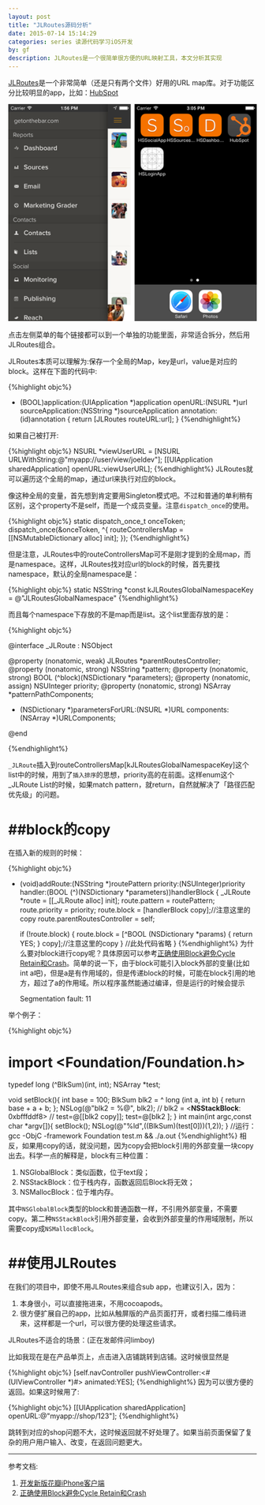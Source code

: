 ```yaml
---
layout: post
title: "JLRoutes源码分析"
date: 2015-07-14 15:14:29
categories: series 读源代码学习iOS开发
by: gf
description: JLRoutes是一个很简单很方便的URL映射工具，本文分析其实现
---
```

[JLRoutes](https://github.com/joeldev/JLRoutes)是一个非常简单（还是只有两个文件）好用的URL map库。对于功能区分比较明显的app，比如：[HubSpot](http://product.hubspot.com/blog/architecting-a-large-ios-app-with-cocoapods)

![HubSpot](/images/jlroutes-app-example.png)

点击左侧菜单的每个链接都可以到一个单独的功能里面，非常适合拆分，然后用JLRoutes组合。

JLRoutes本质可以理解为:保存一个全局的Map，key是url，value是对应的block。这样在下面的代码中:

{%highlight objc%}
- (BOOL)application:(UIApplication *)application openURL:(NSURL *)url sourceApplication:(NSString *)sourceApplication annotation:(id)annotation {
  return [JLRoutes routeURL:url];
}
{%endhighlight%}

如果自己被打开:

{%highlight objc%}
NSURL *viewUserURL = [NSURL URLWithString:@"myapp://user/view/joeldev"];
[[UIApplication sharedApplication] openURL:viewUserURL];
{%endhighlight%}
JLRoutes就可以遍历这个全局的map，通过url来执行对应的block。

像这种全局的变量，首先想到肯定要用Singleton模式吧。不过和普通的单利稍有区别，这个property不是self，而是一个成员变量。注意`dispatch_once`的使用。

{%highlight objc%}
static dispatch_once_t onceToken;
dispatch_once(&onceToken, ^{
	routeControllersMap = [[NSMutableDictionary alloc] init];
});
{%endhighlight%}

但是注意，JLRoutes中的routeControllersMap可不是刚才提到的全局map，而是namespace。这样，JLRoutes找对应url的block的时候，首先要找namespace，默认的全局namespace是：

{%highlight objc%}
static NSString *const kJLRoutesGlobalNamespaceKey = @"JLRoutesGlobalNamespace"
{%endhighlight%}

而且每个namespace下存放的不是map而是list。这个list里面存放的是：

{%highlight objc%}


@interface _JLRoute : NSObject

@property (nonatomic, weak) JLRoutes *parentRoutesController;
@property (nonatomic, strong) NSString *pattern;
@property (nonatomic, strong) BOOL (^block)(NSDictionary *parameters);
@property (nonatomic, assign) NSUInteger priority;
@property (nonatomic, strong) NSArray *patternPathComponents;

- (NSDictionary *)parametersForURL:(NSURL *)URL components:(NSArray *)URLComponents;

@end

{%endhighlight%}

`_JLRoute`插入到routeControllersMap[kJLRoutesGlobalNamespaceKey]这个list中的时候，用到了`插入排序`的思想，priority高的在前面。这样enum这个_JLRoute List的时候，如果match pattern，就return，自然就解决了「路径匹配优先级」的问题。

# ##block的copy

在插入新的规则的时候：

{%highlight objc%}
- (void)addRoute:(NSString *)routePattern priority:(NSUInteger)priority handler:(BOOL (^)(NSDictionary *parameters))handlerBlock {
	_JLRoute *route = [[_JLRoute alloc] init];
	route.pattern = routePattern;
	route.priority = priority;
	route.block = [handlerBlock copy];//注意这里的copy
	route.parentRoutesController = self;
	
	if (!route.block) {
		route.block = [^BOOL (NSDictionary *params) {
			return YES;
		} copy];//注意这里的copy
	}
	//此处代码省略
}
{%endhighlight%}
为什么要对block进行copy呢？具体原因可以参考[正确使用Block避免Cycle Retain和Crash](http://tanqisen.github.io/blog/2013/04/19/gcd-block-cycle-retain/)。简单的说一下，由于block可能引入block外部的变量(比如int a吧)，但是a是有作用域的，但是传递block的时候，可能在block引用的地方，超过了a的作用域。所以程序虽然能通过编译，但是运行的时候会提示

	Segmentation fault: 11

举个例子：

{%highlight objc%}
# import <Foundation/Foundation.h>
typedef long (^BlkSum)(int, int);
NSArray *test;

void setBlock(){
	int base = 100;
	BlkSum blk2 = ^ long (int a, int b) {
		return base + a + b;
	};
	NSLog(@"blk2 = %@", blk2); // blk2 = <__NSStackBlock__: 0xbfffddf8>
	// test=@[[blk2 copy]];
	test=@[blk2 ];
}
int main(int argc,const char *argv[]){
	setBlock();
	NSLog(@"%ld",((BlkSum)(test[0]))(1,2));
}
//运行：gcc -ObjC -framework Foundation test.m && ./a.out
{%endhighlight%}
相反，如果用copy的话，就没问题，因为copy会把block引用的外部变量一块copy出去。科学一点的解释是，block有三种位置：

1. NSGlobalBlock：类似函数，位于text段；
2. NSStackBlock：位于栈内存，函数返回后Block将无效；
3. NSMallocBlock：位于堆内存。

其中`NSGlobalBlock`类型的block和普通函数一样，不引用外部变量，不需要copy。第二种`NSStackBlock`引用外部变量，会收到外部变量的作用域限制，所以需要copy成`NSMallocBlock`。

# ##使用JLRoutes

在我们的项目中，即使不用JLRoutes来组合sub app，也建议引入，因为：

1. 本身很小，可以直接拖进来，不用cocoapods。
2. 很方便扩展自己的app，比如从触屏版的产品页面打开，或者扫描二维码进来，这样都是一个url，可以很方便的处理这些请求。

JLRoutes不适合的场景：(正在发邮件问limboy)

比如我现在是在产品单页上，点击进入店铺跳转到店铺。这时候很显然是

{%highlight objc%}
 [self.navController pushViewController:<#(UIViewController *)#> animated:YES];
{%endhighlight%}
因为可以很方便的返回。如果这时候用了:

{%highlight objc%}
[[UIApplication sharedApplication] openURL:@"myapp://shop/123"];
{%endhighlight%}

跳转到对应的shop问题不大，这时候返回就不好处理了。如果当前页面保留了复杂的用户用户输入、改变，在返回问题更大。

------
参考文档:

1. [开发新版花瓣iPhone客户端](http://limboy.me/ios/2014/03/23/huaban-app-redesign.html)
2. [正确使用Block避免Cycle Retain和Crash](http://tanqisen.github.io/blog/2013/04/19/gcd-block-cycle-retain/)
